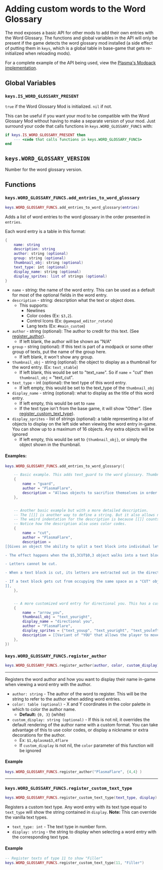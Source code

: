
# Adding custom words to the Word Glossary
The mod exposes a basic API for other mods to add their own entries with the Word Glossary. The functions and global variables in the API will only be present if the game detects the word glossary mod installed (a side effect of putting them in `keys`, which is a global table in base-game that gets re-initialized when reloading mods).

For a complete example of the API being used, view the [Plasma's Modpack implementation](https://github.com/PlasmaFlare/plasma-baba-mods/blob/master/Lua/glossary.lua).

## Global Variables

### `keys.IS_WORD_GLOSSARY_PRESENT`
`true` if the Word Glossary Mod is initialized. `nil` if not.

This can be useful if you want your mod to be compatible with the Word Glossary Mod without having to make a separate version of your mod. Just surround your code that calls functions in `keys.WORD_GLOSSARY_FUNCS` with:
```lua
if keys.IS_WORD_GLOSSARY_PRESENT then
    --- <code that calls functions in keys.WORD_GLOSSARY_FUNCS>
end
```

## `keys.WORD_GLOSSARY_VERSION`
Number for the word glossary version.

## Functions

### `keys.WORD_GLOSSARY_FUNCS.add_entries_to_word_glossary`

```lua
keys.WORD_GLOSSARY_FUNCS.add_entries_to_word_glossary(entries)
```
Adds a list of word entries to the word glossary in the order presented in `entries`. 

Each word entry is a table in this format:
```lua
{
    name: string
    description: string
    author: string (optional)
    group: string (optional)
    thumbnail_obj: string (optional)
    text_type: int (optional)
    display_name: string (optional) 
    display_sprites: list of strings (optional)
}
```

- `name` - string: the name of the word entry. This can be used as a default for most of the optional fields in the word entry. 
- `description` - string: description what the text or object does.
  - This supports:
    - Newlines
    - Color codes (Ex: `$3,2`).
    - Control Icons (Ex: `@gamepad_editor_rotate`)
    - Lang texts (Ex: `#main_custom`)
- `author` - string (optional): The author to credit for this text. (See [register_author](#keysword_glossary_funcsregister_author)).
  - If left blank, the author will be shown as "N/A"
- `group` - string (optional): If this text is part of a modpack or some other group of texts, put the name of the group here.
  - If left blank, it won't show any group.
- `thumbnail_obj` - string (optional): the object to display as a thumbnail for the word entry. (Ex: `text_stable`)
  - If left blank, this would be set to "text_`name`". So if `name` = "cut" then `thumbnail_obj` = "text_cut".
- `text_type` - int (optional): the text type of this word entry.
  - If left empty, this would be set to the text_type of the `thumbnail_obj`
- `display_name` - string (optional): what to display as the title of this word entry.
  - If left empty, this would be set to `name`
  - If the text type isn't from the base game, it will show "Other".  (See [register_custom_text_type](#keysword_glossary_funcsregister_custom_text_type)).
- `display_sprites` - list of strings (optional): a table representing a list of objects to display on the left side when viewing the word entry in-game. You can show up to a maximum of 16 objects. Any extra objects will be ignored
  - If left empty, this would be set to `{thumbnail_obj}`, or simply the object shown in the thumbnail.

#### Examples:
```lua
keys.WORD_GLOSSARY_FUNCS.add_entries_to_word_glossary({

    -- Basic example. This adds text_guard to the word glossary. Thumbnails, text type, display sprites and display names are taken care of.
    {
        name = "guard",
        author = "PlasmaFlare",
        description = "Allows objects to sacrifice themselves in order to save another object from being destroyed.",
    },


    -- Another basic example but with a more detailed description.
    -- The [[]] is another way to define a string. But it also allows newlines.
    -- The weird indentation for the description is because [[]] counts every character within the brackets, including newlines and tabs/spaces, into its value.
    -- Notice how the description also uses color codes.
    {
        name = "cut",
        author = "PlasmaFlare",
        description = 
[[Gives an object the ability to split a text block into individual letters.

- The effect happens when the $5,3CUT$0,3 object walks into a text block.

- Letters cannot be cut.

- When a text block is cut, its letters are extracted out in the direction of the cut. Letter extraction can stop early at the first solid object encountered.

- If a text block gets cut from occupying the same space as a "CUT" object, letters are extracted in the direction the text block is facing.
]],
    },


    -- A more customized word entry for directional you. This has a custom thumbnail, a custom title (display_name), and 4 display sprites for showing the 4 different directions of directional you when viewing the word entry in-game.
    {
        name = "arrow_you",
        thumbnail_obj = "text_youright",
        display_name = "directional you",
        author = "PlasmaFlare",
        display_sprites = {"text_youup", "text_youright", "text_youleft", "text_youdown"}
        description = [[Variant of "YOU" that allows the player to move the object the direction of the arrow. Objects that are directional YOU can still trigger "WIN", and will be destroyed on "DEFEAT" object, like normal "YOU" objects.]],
    },
})
```


### `keys.WORD_GLOSSARY_FUNCS.register_author`

```lua
keys.WORD_GLOSSARY_FUNCS.register_author(author, color, custom_display)
```

----------------------------------------------------------------------------

Registers the word author and how you want to display their name in-game when viewing a word entry with the author.


- `author: string` - The author of the word to register. This will be the string to refer to the author when adding word entries.
- `color: table (optional)` - X and Y coordinates in the color palette in which to color the author name.
    - **Default:** `{0, 3}` (white)
- `custom_display: string (optional)` - If this is not nil, it overrides the default rendering of the author name with a custom format. You can take advantage of this to use color codes, or display a nickname or extra decorations for the author.
  - Ex: `$1,4plasma$3,4flare`
  - If `custom_display` is not nil, the `color` parameter of this function will be ignored

#### Example
```lua
keys.WORD_GLOSSARY_FUNCS.register_author("PlasmaFlare", {4,4} )
```

----------------------------------------------------------------------------

### `keys.WORD_GLOSSARY_FUNCS.register_custom_text_type`

```lua
keys.WORD_GLOSSARY_FUNCS.register_custom_text_type(text_type, display)
```

Registers a custom text type. Any word entry with its text type equal to `text_type` will show the string contained in `display`. **Note:** This can override the vanilla text types.

- `text_type: int` - The text type in number form.
- `display: string` - the string to display when selecting a word entry with the corresponding text type.

#### Example
```lua
-- Register texts of type 11 to show "Filler"
keys.WORD_GLOSSARY_FUNCS.register_custom_text_type(11, "Filler")
```